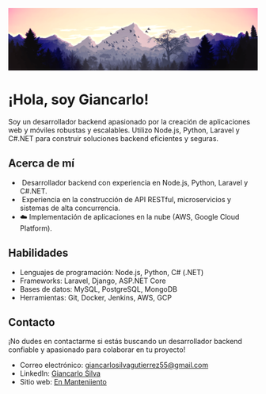 <!-- ### Hi there I'm Giancarlo👋 -->

<!--
**Gdevp/Gdevp** is a ✨ _special_ ✨ repository because its `README.md` (this file) appears on your GitHub profile.

Here are some ideas to get you started:

- 🔭 I’m currently working on ...
- 🌱 I’m currently learning ...
- 👯 I’m looking to collaborate on ...
- 🤔 I’m looking for help with ...
- 💬 Ask me about ...
- 📫 How to reach me: ...
- 😄 Pronouns: ...
- ⚡ Fun fact: ...
-->

![Vista panorámica de una montaña boscosa con nubes](./banner_2_profile.png)
<div class="container">
  <h1>¡Hola, soy Giancarlo! </h1>
  <p>Soy un desarrollador backend apasionado por la creación de aplicaciones web y móviles robustas y escalables. Utilizo Node.js, Python, Laravel y C#.NET para construir soluciones backend eficientes y seguras.</p>

  <h2>Acerca de mí</h2>

  <ul>
    <li>‍ Desarrollador backend con experiencia en Node.js, Python, Laravel y C#.NET.</li>
    <li>️ Experiencia en la construcción de API RESTful, microservicios y sistemas de alta concurrencia.</li>
    <li>☁️ Implementación de aplicaciones en la nube (AWS, Google Cloud Platform).</li>
  </ul>


  <h2>Habilidades</h2>

  <ul>
    <li>Lenguajes de programación: Node.js, Python, C# (.NET)</li>
    <li>Frameworks: Laravel, Django, ASP.NET Core</li>
    <li>Bases de datos: MySQL, PostgreSQL, MongoDB</li>
    <li>Herramientas: Git, Docker, Jenkins, AWS, GCP</li>
  </ul>

  <h2>Contacto</h2>

  <p>¡No dudes en contactarme si estás buscando un desarrollador backend confiable y apasionado para colaborar en tu proyecto!</p>

  <ul>
    <li> Correo electrónico: <a href="mailto:giancarlosilvagutierrez55@gmail.com">giancarlosilvagutierrez55@gmail.com</a></li>
    <li> LinkedIn: <a href="https://www.linkedin.com/in/giancarlo-silva-000a13285/">Giancarlo Silva</a></li>
    <li> Sitio web: <a href="">En Manteniiento</a></li>
  </ul>
</div>
